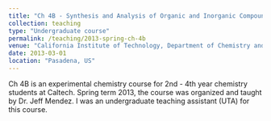 ```yaml
---
title: "Ch 4B - Synthesis and Analysis of Organic and Inorganic Compounds"
collection: teaching
type: "Undergraduate course"
permalink: /teaching/2013-spring-ch-4b
venue: "California Institute of Technology, Department of Chemistry and Chemical Engineering"
date: 2013-03-01
location: "Pasadena, US"
---
```


Ch 4B is an experimental chemistry course for 2nd - 4th year chemistry students at Caltech. Spring term 2013, the course was organized and taught by Dr. Jeff Mendez. I was an undergraduate teaching assistant (UTA) for this course.
